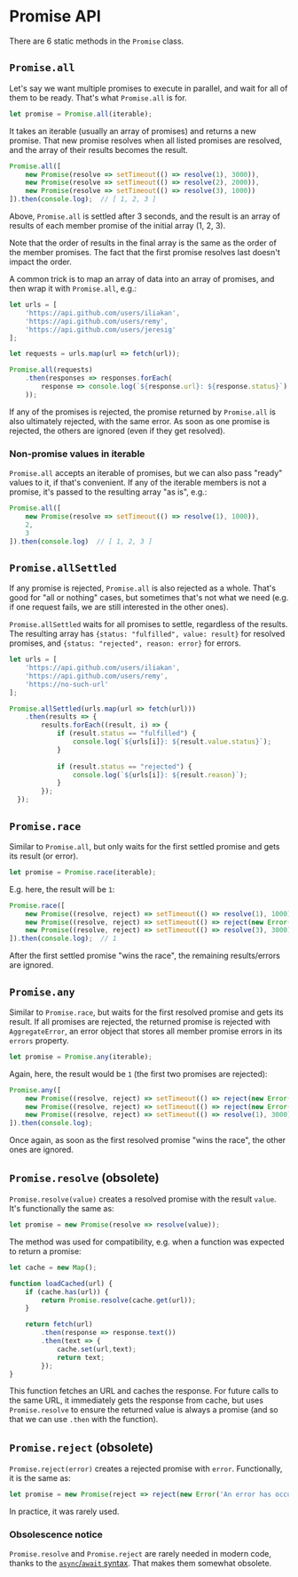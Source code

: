 # Promise API

There are 6 static methods in the `Promise` class.

## `Promise.all`

Let's say we want multiple promises to execute in parallel, and wait for all of them to be ready. That's what `Promise.all` is for.

```js
let promise = Promise.all(iterable);
```

It takes an iterable (usually an array of promises) and returns a new promise. That new promise resolves when all listed promises are resolved, and the array of their results becomes the result.

```js
Promise.all([
    new Promise(resolve => setTimeout(() => resolve(1), 3000)),
    new Promise(resolve => setTimeout(() => resolve(2), 2000)),
    new Promise(resolve => setTimeout(() => resolve(3), 1000))
]).then(console.log);  // [ 1, 2, 3 ]
```

Above, `Promise.all` is settled after 3 seconds, and the result is an array of results of each member promise of the initial array (1, 2, 3).

Note that the order of results in the final array is the same as the order of the member promises. The fact that the first promise resolves last doesn't impact the order.

A common trick is to map an array of data into an array of promises, and then wrap it with `Promise.all`, e.g.:

```js
let urls = [
    'https://api.github.com/users/iliakan',
    'https://api.github.com/users/remy',
    'https://api.github.com/users/jeresig'
];

let requests = urls.map(url => fetch(url));

Promise.all(requests)
    .then(responses => responses.forEach(
        response => console.log(`${response.url}: ${response.status}`)
    ));
```

If any of the promises is rejected, the promise returned by `Promise.all` is also ultimately rejected, with the same error. As soon as one promise is rejected, the others are ignored (even if they get resolved).

### Non-promise values in iterable

`Promise.all` accepts an iterable of promises, but we can also pass "ready" values to it, if that's convenient. If any of the iterable members is not a promise, it's passed to the resulting array "as is", e.g.:

```js
Promise.all([
    new Promise(resolve => setTimeout(() => resolve(1), 1000)),
    2,
    3
]).then(console.log)  // [ 1, 2, 3 ]
```

## `Promise.allSettled`

If any promise is rejected, `Promise.all` is also rejected as a whole. That's good for "all or nothing" cases, but sometimes that's not what we need (e.g. if one request fails, we are still interested in the other ones).

`Promise.allSettled` waits for all promises to settle, regardless of the results. The resulting array has `{status: "fulfilled", value: result}` for resolved promises, and `{status: "rejected", reason: error}` for errors.

```js
let urls = [
    'https://api.github.com/users/iliakan',
    'https://api.github.com/users/remy',
    'https://no-such-url'
];

Promise.allSettled(urls.map(url => fetch(url)))
    .then(results => {
        results.forEach((result, i) => {
            if (result.status == "fulfilled") {
                console.log(`${urls[i]}: ${result.value.status}`);
            }
            
            if (result.status == "rejected") {
                console.log(`${urls[i]}: ${result.reason}`);
            }
        });
  });
```

## `Promise.race`

Similar to `Promise.all`, but only waits for the first settled promise and gets its result (or error).

```js
let promise = Promise.race(iterable);
```

E.g. here, the result will be `1`:

```js
Promise.race([
    new Promise((resolve, reject) => setTimeout(() => resolve(1), 1000)),
    new Promise((resolve, reject) => setTimeout(() => reject(new Error('An error has occurred')), 2000)),
    new Promise((resolve, reject) => setTimeout(() => resolve(3), 3000))
]).then(console.log);  // 1
```

After the first settled promise "wins the race", the remaining results/errors are ignored.

## `Promise.any`

Similar to `Promise.race`, but waits for the first resolved promise and gets its result. If all promises are rejected, the returned promise is rejected with `AggregateError`, an error object that stores all member promise errors in its `errors` property.

```js
let promise = Promise.any(iterable);
```

Again, here, the result would be `1` (the first two promises are rejected):

```js
Promise.any([
    new Promise((resolve, reject) => setTimeout(() => reject(new Error('An error has occurred')), 1000)),
    new Promise((resolve, reject) => setTimeout(() => reject(new Error('An error has occurred')), 2000)),
    new Promise((resolve, reject) => setTimeout(() => resolve(1), 3000))
]).then(console.log);
```

Once again, as soon as the first resolved promise "wins the race", the other ones are ignored.

## `Promise.resolve` (obsolete)

`Promise.resolve(value)` creates a resolved promise with the result `value`. It's functionally the same as:

```js
let promise = new Promise(resolve => resolve(value));
```

The method was used for compatibility, e.g. when a function was expected to return a promise:

```js
let cache = new Map();

function loadCached(url) {
    if (cache.has(url)) {
        return Promise.resolve(cache.get(url));
    }

    return fetch(url)
        .then(response => response.text())
        .then(text => {
            cache.set(url,text);
            return text;
        });
}
```

This function fetches an URL and caches the response. For future calls to the same URL, it immediately gets the response from cache, but uses `Promise.resolve` to ensure the returned value is always a promise (and so that we can use `.then` with the function).

## `Promise.reject` (obsolete)

`Promise.reject(error)` creates a rejected promise with `error`. Functionally, it is the same as:

```js
let promise = new Promise(reject => reject(new Error('An error has occurred')));
```

In practice, it was rarely used.

### Obsolescence notice

`Promise.resolve` and `Promise.reject` are rarely needed in modern code, thanks to the [`async`/`await` syntax](./async-await.md). That makes them somewhat obsolete.
